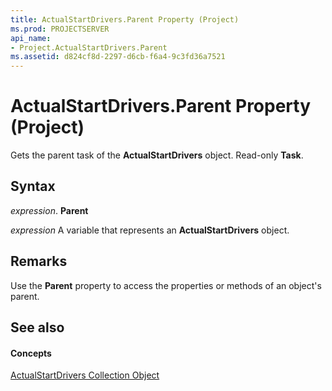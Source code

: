 ```yaml
---
title: ActualStartDrivers.Parent Property (Project)
ms.prod: PROJECTSERVER
api_name:
- Project.ActualStartDrivers.Parent
ms.assetid: d824cf8d-2297-d6cb-f6a4-9c3fd36a7521
---
```



# ActualStartDrivers.Parent Property (Project)

Gets the parent task of the  **ActualStartDrivers** object. Read-only **Task**.


## Syntax

 _expression_. **Parent**

 _expression_ A variable that represents an **ActualStartDrivers** object.


## Remarks

Use the  **Parent** property to access the properties or methods of an object's parent.


## See also


#### Concepts


[ActualStartDrivers Collection Object](actualstartdrivers-object-project.md)

